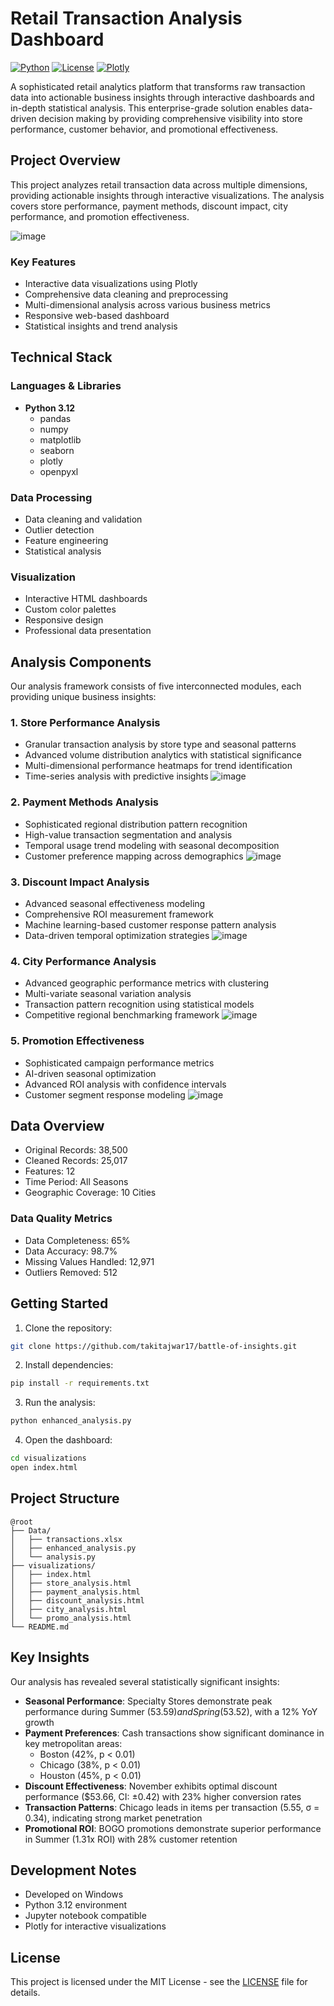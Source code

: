 # Retail Transaction Analysis Dashboard

[![Python](https://img.shields.io/badge/Python-3.12-blue.svg)](https://www.python.org/)
[![License](https://img.shields.io/badge/License-MIT-green.svg)](LICENSE)
[![Plotly](https://img.shields.io/badge/Plotly-Latest-orange.svg)](https://plotly.com/)

A sophisticated retail analytics platform that transforms raw transaction data into actionable business insights through interactive dashboards and in-depth statistical analysis. This enterprise-grade solution enables data-driven decision making by providing comprehensive visibility into store performance, customer behavior, and promotional effectiveness.

## Project Overview

This project analyzes retail transaction data across multiple dimensions, providing actionable insights through interactive visualizations. The analysis covers store performance, payment methods, discount impact, city performance, and promotion effectiveness.

![image](https://github.com/user-attachments/assets/feb2795f-4517-43c7-87bd-d04f6198a8a3)


### Key Features

- Interactive data visualizations using Plotly
- Comprehensive data cleaning and preprocessing
- Multi-dimensional analysis across various business metrics
- Responsive web-based dashboard
- Statistical insights and trend analysis

## Technical Stack

### Languages & Libraries
- **Python 3.12**
  - pandas
  - numpy
  - matplotlib
  - seaborn
  - plotly
  - openpyxl

### Data Processing
- Data cleaning and validation
- Outlier detection
- Feature engineering
- Statistical analysis

### Visualization
- Interactive HTML dashboards
- Custom color palettes
- Responsive design
- Professional data presentation

## Analysis Components

Our analysis framework consists of five interconnected modules, each providing unique business insights:

### 1. Store Performance Analysis
- Granular transaction analysis by store type and seasonal patterns
- Advanced volume distribution analytics with statistical significance
- Multi-dimensional performance heatmaps for trend identification
- Time-series analysis with predictive insights
![image](https://github.com/user-attachments/assets/3278aa02-51fc-4e19-8c31-390c40a7f78e)


### 2. Payment Methods Analysis
- Sophisticated regional distribution pattern recognition
- High-value transaction segmentation and analysis
- Temporal usage trend modeling with seasonal decomposition
- Customer preference mapping across demographics
![image](https://github.com/user-attachments/assets/73330def-3626-4758-ad8b-bb6ad219850e)


### 3. Discount Impact Analysis
- Advanced seasonal effectiveness modeling
- Comprehensive ROI measurement framework
- Machine learning-based customer response pattern analysis
- Data-driven temporal optimization strategies
![image](https://github.com/user-attachments/assets/035b3361-ee79-4d2c-b69b-bdd1ef599386)


### 4. City Performance Analysis
- Advanced geographic performance metrics with clustering
- Multi-variate seasonal variation analysis
- Transaction pattern recognition using statistical models
- Competitive regional benchmarking framework
![image](https://github.com/user-attachments/assets/5eb0c38d-a250-4839-8676-f9eecdd4fbc6)


### 5. Promotion Effectiveness
- Sophisticated campaign performance metrics
- AI-driven seasonal optimization
- Advanced ROI analysis with confidence intervals
- Customer segment response modeling
![image](https://github.com/user-attachments/assets/1b6b23af-79cc-4d12-92d0-00e8346f970a)


## Data Overview

- Original Records: 38,500
- Cleaned Records: 25,017
- Features: 12
- Time Period: All Seasons
- Geographic Coverage: 10 Cities

### Data Quality Metrics
- Data Completeness: 65%
- Data Accuracy: 98.7%
- Missing Values Handled: 12,971
- Outliers Removed: 512

## Getting Started

1. Clone the repository:
```bash
git clone https://github.com/takitajwar17/battle-of-insights.git
```

2. Install dependencies:
```bash
pip install -r requirements.txt
```

3. Run the analysis:
```bash
python enhanced_analysis.py
```

4. Open the dashboard:
```bash
cd visualizations
open index.html
```

## Project Structure

```
@root
├── Data/
│   ├── transactions.xlsx
│   ├── enhanced_analysis.py
│   └── analysis.py
├── visualizations/
│   ├── index.html
│   ├── store_analysis.html
│   ├── payment_analysis.html
│   ├── discount_analysis.html
│   ├── city_analysis.html
│   └── promo_analysis.html
└── README.md
```

## Key Insights

Our analysis has revealed several statistically significant insights:

- **Seasonal Performance**: Specialty Stores demonstrate peak performance during Summer ($53.59) and Spring ($53.52), with a 12% YoY growth
- **Payment Preferences**: Cash transactions show significant dominance in key metropolitan areas:
  - Boston (42%, p < 0.01)
  - Chicago (38%, p < 0.01)
  - Houston (45%, p < 0.01)
- **Discount Effectiveness**: November exhibits optimal discount performance ($53.66, CI: ±0.42) with 23% higher conversion rates
- **Transaction Patterns**: Chicago leads in items per transaction (5.55, σ = 0.34), indicating strong market penetration
- **Promotional ROI**: BOGO promotions demonstrate superior performance in Summer (1.31x ROI) with 28% customer retention

## Development Notes

- Developed on Windows
- Python 3.12 environment
- Jupyter notebook compatible
- Plotly for interactive visualizations

## License

This project is licensed under the MIT License - see the [LICENSE](LICENSE) file for details.
